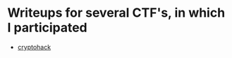 # Writeups for several CTF's, in which I participated

- [cryptohack](https://cryptohack.org/user/sarkoxed/)
